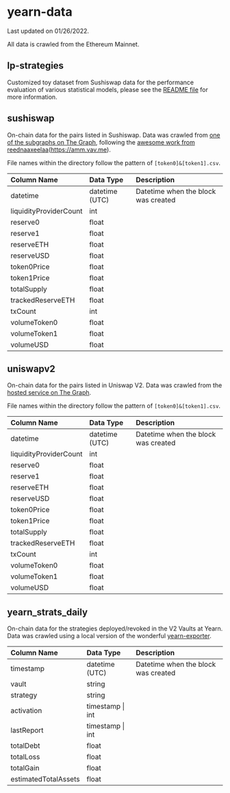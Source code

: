 # yearn-data

Last updated on 01/26/2022.

All data is crawled from the Ethereum Mainnet.


## lp-strategies

Customized toy dataset from Sushiswap data for the performance evaluation of various statistical models, please see the [README file](lp-strategies/README.md) for more information.


## sushiswap

On-chain data for the pairs listed in Sushiswap.
Data was crawled from [one of the subgraphs on The Graph](https://thegraph.com/hosted-service/subgraph/zippoxer/sushiswap-subgraph-fork), following the [awesome work from reednaaxeelaa](https://github.com/reednaaxeelaa/AMMroi)(https://amm.vav.me).

File names within the directory follow the pattern of `[token0]&[token1].csv`.

Column Name | Data Type | Description
:--|:--|:--
datetime | datetime (UTC) | Datetime when the block was created
liquidityProviderCount | int
reserve0 | float
reserve1 | float
reserveETH | float
reserveUSD | float
token0Price | float
token1Price | float
totalSupply | float
trackedReserveETH | float
txCount | int
volumeToken0 | float
volumeToken1 | float
volumeUSD | float


## uniswapv2

On-chain data for the pairs listed in Uniswap V2.
Data was crawled from the [hosted service on The Graph](https://thegraph.com/hosted-service/subgraph/uniswap/uniswap-v2).

File names within the directory follow the pattern of `[token0]&[token1].csv`.

Column Name | Data Type | Description
:--|:--|:--
datetime | datetime (UTC) | Datetime when the block was created
liquidityProviderCount | int
reserve0 | float
reserve1 | float
reserveETH | float
reserveUSD | float
token0Price | float
token1Price | float
totalSupply | float
trackedReserveETH | float
txCount | int
volumeToken0 | float
volumeToken1 | float
volumeUSD | float


## yearn_strats_daily

On-chain data for the strategies deployed/revoked in the V2 Vaults at Yearn.
Data was crawled using a local version of the wonderful [yearn-exporter](https://github.com/yearn/yearn-exporter).

Column Name | Data Type | Description
:--|:--|:--
timestamp | datetime (UTC) | Datetime when the block was created
vault | string
strategy | string
activation | timestamp \| int
lastReport | timestamp \| int
totalDebt | float
totalLoss | float
totalGain | float
estimatedTotalAssets | float
